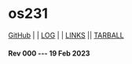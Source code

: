 ---
---
# os231

[GitHub](https://github.com/bimohenokh/os231/) | | [LOG](TXT/mylog.txt) | | [LINKS](LINKS/) || [TARBALL](SandBox/cbkadal.tar.xz)

#### Rev 000 --- 19 Feb 2023
